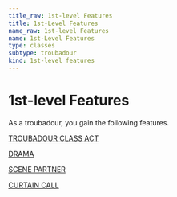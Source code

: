```yaml
---
title_raw: 1st-level Features
title: 1st-Level Features
name_raw: 1st-level Features
name: 1st-Level Features
type: classes
subtype: troubadour
kind: 1st-level features
---
```


# 1st-level Features

As a troubadour, you gain the following features.

[TROUBADOUR CLASS ACT](./Troubadour%20Class%20Act.md)

[DRAMA](./Drama.md)

[SCENE PARTNER](./Scene%20Partner.md)

[CURTAIN CALL](./Curtain%20Call.md)
